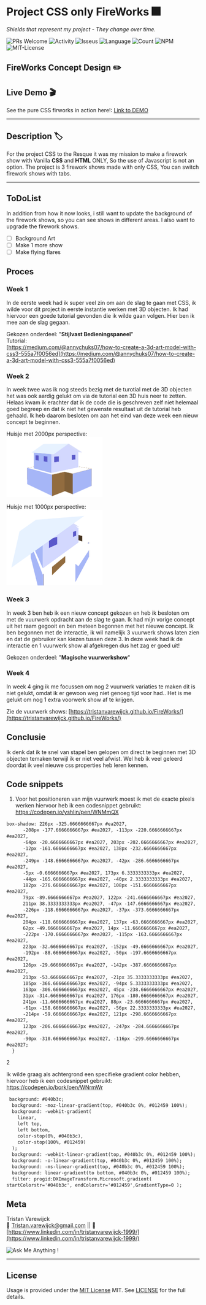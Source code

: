 # Project CSS only FireWorks :fireworks:

_Shields that represent my project - They change over time._

![PRs Welcome](https://img.shields.io/badge/PRs-welcome-brightgreen.svg?style=flat-square) ![Activity](https://img.shields.io/github/last-commit/TristanVarewijck/FireWorks) ![Isseus](https://img.shields.io/github/issues/TristanVarewijck/FireWorks) ![Language](https://img.shields.io/github/languages/top/TristanVarewijck/FireWorks) ![Count](https://img.shields.io/github/languages/count/TristanVarewijck/FireWorks?color=#a55eea) ![NPM](https://img.shields.io/npm/v/npm) ![MIT-License](https://img.shields.io/apm/l/vim-mode)

## FireWorks Concept Design :pencil2:

<!-- PICTURE OF THE PRODUCT -->

## Live Demo :clapper:

See the pure CSS firworks in action here!:
[Link to DEMO](https://tristanvarewijck.github.io/FireWorks/)

---

## Description :label:

For the project CSS to the Resque it was my mission to make a firework show with Vanilla **CSS** and **HTML** ONLY, So the use of Javascript is not an option. The project is 3 firework shows made with only CSS, You can switch firework shows with tabs.

---

## ToDoList

In addition from how it now looks, i still want to update the background of the firework shows, so you can see shows in different areas. I also want to upgrade the firework shows.

- [ ] Background Art
- [ ] Make 1 more show
- [ ] Make flying flares

## Proces

### Week 1

In de eerste week had ik super veel zin om aan de slag te gaan met CSS, ik wilde voor dit project in eerste instantie werken met 3D objecten. Ik had hiervoor een goede tutorial gevonden die ik wilde gaan volgen. Hier ben ik mee aan de slag gegaan.

Gekozen onderdeel: "**Stijlvast Bedieningspaneel**" <br>
Tutorial: <br>
[https://medium.com/@annychuks07/how-to-create-a-3d-art-model-with-css3-555a7f0056ed](https://medium.com/@annychuks07/how-to-create-a-3d-art-model-with-css3-555a7f0056ed)

### Week 2

In week twee was ik nog steeds bezig met de turotial met de 3D objecten het was ook aardig gelukt om via de tutorial een 3D huis neer te zetten. Helaas kwam ik erachter dat ik de code die is geschreven zelf niet helemaal goed begreep en dat ik niet het gewenste resultaat uit de tutorial heb gehaald. Ik heb daarom besloten om aan het eind van deze week een nieuw concept te beginnen.

Huisje met 2000px perspective: <br>
<img src="./images/huisje.png" alt="foto van huisje" width="250px"> <br>

Huisje met 1000px perspective: <br>
<img src="./images/huisje-kapot.png" alt="foto van huisje kapot" width="250px">

### Week 3

In week 3 ben heb ik een nieuw concept gekozen en heb ik besloten om met de vuurwerk opdracht aan de slag te gaan. Ik had mijn vorige concept uit het raam gegooit en ben meteen begonnen met het nieuwe concept. Ik ben begonnen met de interactie, ik wil namelijk 3 vuurwerk shows laten zien en dat de gebruiker kan kiezen tussen deze 3.
In deze week had ik de interactie en 1 vuurwerk show al afgekregen dus het zag er goed uit!

Gekozen onderdeel: "**Magische vuurwerkshow**"

### Week 4

In week 4 ging ik me focussen om nog 2 vuurwerk variaties te maken dit is niet gelukt, omdat ik er gewoon weg niet genoeg tijd voor had.. Het is me gelukt om nog 1 extra voorwerk show af te krijgen.

Zie de vuurwerk shows: [https://tristanvarewijck.github.io/FireWorks/](https://tristanvarewijck.github.io/FireWorks/)

## Conclusie

Ik denk dat ik te snel van stapel ben gelopen om direct te beginnen met 3D objecten temaken terwijl ik er niet veel afwist. Wel heb ik veel geleerd doordat ik veel nieuwe css properties heb leren kennen.

## Code snippets

1. Voor het positioneren van mijn vuurwerk moest ik met de exacte pixels werken hiervoor heb ik een codesnippet gebruikt: https://codepen.io/yshlin/pen/WNMmQX

```
box-shadow: 226px -325.6666666667px #ea2027,
      -208px -177.6666666667px #ea2027, -113px -220.6666666667px #ea2027,
      -64px -20.6666666667px #ea2027, 203px -202.6666666667px #ea2027,
      -12px -161.6666666667px #ea2027, 138px -232.6666666667px #ea2027,
      -249px -148.6666666667px #ea2027, -42px -286.6666666667px #ea2027,
      -5px -0.6666666667px #ea2027, 173px 6.3333333333px #ea2027,
      -44px -165.6666666667px #ea2027, -40px 2.3333333333px #ea2027,
      182px -276.6666666667px #ea2027, 108px -151.6666666667px #ea2027,
      79px -89.6666666667px #ea2027, 122px -241.6666666667px #ea2027,
      211px 38.3333333333px #ea2027, -47px -147.6666666667px #ea2027,
      -226px -118.6666666667px #ea2027, -37px -373.6666666667px #ea2027,
      204px -118.6666666667px #ea2027, 137px -63.6666666667px #ea2027,
      62px -49.6666666667px #ea2027, 14px -11.6666666667px #ea2027,
      -222px -170.6666666667px #ea2027, -115px -163.6666666667px #ea2027,
      223px -32.6666666667px #ea2027, -152px -49.6666666667px #ea2027,
      -192px -88.6666666667px #ea2027, -50px -197.6666666667px #ea2027,
      126px -29.6666666667px #ea2027, -142px -387.6666666667px #ea2027,
      213px -53.6666666667px #ea2027, -21px 35.3333333333px #ea2027,
      105px -366.6666666667px #ea2027, -94px 5.3333333333px #ea2027,
      163px -306.6666666667px #ea2027, 45px -238.6666666667px #ea2027,
      31px -314.6666666667px #ea2027, 176px -180.6666666667px #ea2027,
      241px -11.6666666667px #ea2027, 88px -23.6666666667px #ea2027,
      -61px -158.6666666667px #ea2027, -56px 22.3333333333px #ea2027,
      -214px -59.6666666667px #ea2027, 121px -298.6666666667px #ea2027,
      123px -206.6666666667px #ea2027, -247px -284.6666666667px #ea2027,
      -90px -310.6666666667px #ea2027, -116px -299.6666666667px #ea2027;
  }

```

2

Ik wilde graag als achtergrond een specifieke gradient color hebben, hiervoor heb ik een codesnippet gebruikt: https://codepen.io/bork/pen/WNrmWr

```
 background: #040b3c;
  background: -moz-linear-gradient(top, #040b3c 0%, #012459 100%);
  background: -webkit-gradient(
    linear,
    left top,
    left bottom,
    color-stop(0%, #040b3c),
    color-stop(100%, #012459)
  );
  background: -webkit-linear-gradient(top, #040b3c 0%, #012459 100%);
  background: -o-linear-gradient(top, #040b3c 0%, #012459 100%);
  background: -ms-linear-gradient(top, #040b3c 0%, #012459 100%);
  background: linear-gradient(to bottom, #040b3c 0%, #012459 100%);
  filter: progid:DXImageTransform.Microsoft.gradient( startColorstr='#040b3c', endColorstr='#012459',GradientType=0 );
```

## Meta

Tristan Varewijck <br>
:email: [Tristan.varewijck@gmail.com](Tristan.varewijck@gmail.com) ||
:large_blue_diamond: [https://www.linkedin.com/in/tristanvarewijck-1999/](https://www.linkedin.com/in/tristanvarewijck-1999/)

![Ask Me Anything !](https://img.shields.io/badge/Ask%20me-anything-1abc9c.svg)

---

## License

Usage is provided under the [MIT License](https://github.com/git/git-scm.com/blob/master/MIT-LICENSE.txt) MIT. See [LICENSE](https://github.com/TristanVarewijck/FireWorks/blob/master/LICENSE) for the full details.
